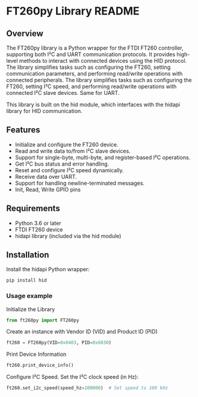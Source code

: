 # FT260py Library README
## Overview
The FT260py library is a Python wrapper for the FTDI FT260 controller, supporting both I²C and UART communication protocols. It provides high-level methods to interact with connected devices using the HID protocol. The library simplifies tasks such as configuring the FT260, setting communication parameters, and performing read/write operations with connected peripherals.
The library simplifies tasks such as configuring the FT260, setting I²C speed, and performing read/write operations with connected I²C slave devices. Same for UART.

This library is built on the hid module, which interfaces with the hidapi library for HID communication.

## Features
- Initialize and configure the FT260 device.
- Read and write data to/from I²C slave devices.
- Support for single-byte, multi-byte, and register-based I²C operations.
- Get I²C bus status and error handling.
- Reset and configure I²C speed dynamically.
- Receive data over UART.
- Support for handling newline-terminated messages.
- Init, Read, Write GPIO pins
## Requirements
- Python 3.6 or later
- FTDI FT260 device
- hidapi library (included via the hid module)
## Installation
Install the hidapi Python wrapper:

```bash
pip install hid
```
### Usage example
Initialize the Library
```python
from ft260py import FT260py
```

Create an instance with Vendor ID (VID) and Product ID (PID)
```python
ft260 = FT260py(VID=0x0403, PID=0x6030)
```
Print Device Information
```python
ft260.print_device_info()
```
Configure I²C Speed. Set the I²C clock speed (in Hz):
```python
ft260.set_i2c_speed(speed_hz=100000)  # Set speed to 100 kHz
```

